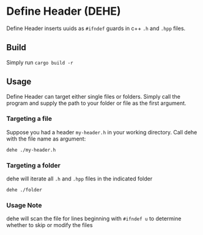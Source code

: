 # Define Header (DEHE)

Define Header inserts uuids as `#ifndef` guards in c++ `.h` and `.hpp` files.


## Build
Simply run `cargo build -r`

## Usage

Define Header can target either single files or folders. Simply call the program and supply the path to your folder or file as the first argument.


### Targeting a file  
Suppose you had a header `my-header.h` in your working directory. Call dehe with the file name as argument:

```text
dehe ./my-header.h
```

### Targeting a folder  
dehe will iterate all `.h` and `.hpp` files in the indicated folder
```text
dehe ./folder
```

### Usage Note
dehe will scan the file for lines beginning with `#ifndef u` to determine whether to skip or modify the files